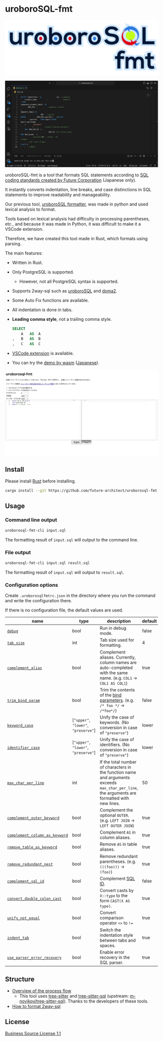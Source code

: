 # uroboroSQL-fmt

![logo](images/logo.png)

![demo](images/demo.gif)

uroboroSQL-fmt is a tool that formats SQL statements according to [SQL coding standards created by Future Corporation](https://future-architect.github.io/coding-standards/documents/forSQL/SQL%E3%82%B3%E3%83%BC%E3%83%87%E3%82%A3%E3%83%B3%E3%82%B0%E8%A6%8F%E7%B4%84%EF%BC%88PostgreSQL%EF%BC%89.html) (Japanese only).

It instantly converts indentation, line breaks, and case distinctions in SQL statements to improve readability and manageability.

Our previous tool, [uroboroSQL formatter](https://github.com/future-architect/uroboroSQL-formatter), was made in python and used lexical analysis to format.

Tools based on lexical analysis had difficulty in processing parentheses, etc., and because it was made in Python, it was difficult to make it a VSCode extension.

Therefore, we have created this tool made in Rust, which formats using parsing.

The main features:

- Written in Rust.
- Only PostgreSQL is supported.
  - However, not all PostgreSQL syntax is supported.
- Supports 2way-sql such as [uroboroSQL](https://future-architect.github.io/uroborosql-doc/) and [doma2](https://doma.readthedocs.io/en/latest/).
- Some Auto Fix functions are available.
- All indentation is done in tabs.
- **Leading comma style**, not a trailing comma style.

	```sql
	SELECT
		A	AS	A
	,	B	AS	B
	,	C	AS	C
	```

- [VSCode extension](https://marketplace.visualstudio.com/items?itemName=Future.uroborosql-fmt) is available.
- You can try the [demo by wasm](https://future-architect.github.io/uroborosql-fmt/) ([Japanese](https://future-architect.github.io/uroborosql-fmt/ja)).

![wasm_demo](images/wasm_demo.gif)

## Install

Please install [Rust](https://www.rust-lang.org/tools/install) before installing.

```sh
cargo install --git https://github.com/future-architect/uroborosql-fmt
```

## Usage

### Command line output

```sh
uroborosql-fmt-cli input.sql
```

The formatting result of `input.sql` will output to the command line.

### File output

```sh
uroborosql-fmt-cli input.sql result.sql
```

The formatting result of `input.sql` will output to `result.sql`.

### Configuration options

Create `.uroborosqlfmtrc.json` in the directory where you run the command and write the configuration there.

If there is no configuration file, the default values are used.

| name                                                                           | type                                 | description                                                                                                                                                                                                                                            | default |
| ------------------------------------------------------------------------------ | ------------------------------------ | ------------------------------------------------------------------------------------------------------------------------------------------------------------------------------------------------------------------------------------------------------ | ------- |
| [`debug`](docs/options/debug.md)                                               | bool                                 | Run in debug mode.                                                                                                                                                                                                                                     | false   |
| [`tab_size`](docs/options/tab_size.md)                                         | int                                  | Tab size used for formatting.                                                                                                                                                                                                                          | 4       |
| [`complement_alias`](docs/options/complement_alias.md)                         | bool                                 | Complement aliases. Currently, column names are auto-completed with the same name. (e.g. `COL1` → `COL1 AS COL1`)                                                                                                                                      | true    |
| [`trim_bind_param`](docs/options/trim_bind_param.md)                           | bool                                 | Trim the contents of the [bind parameters](https://future-architect.github.io/uroborosql-doc/background/#%E3%83%8F%E3%82%99%E3%82%A4%E3%83%B3%E3%83%88%E3%82%99%E3%83%8F%E3%82%9A%E3%83%A9%E3%83%A1%E3%83%BC%E3%82%BF). (e.g. `/* foo */` → `/*foo*/`) | false   |
| [`keyword_case`](docs/options/keyword_case.md)                                 | [`"upper"`, `"lower"`, `"preserve"`] | Unify the case of keywords. (No conversion in case of `"preserve"`)                                                                                                                                                                                    | lower   |
| [`identifier_case`](docs/options/identifier_case.md)                           | [`"upper"`, `"lower"`, `"preserve"`] | Unify the case of identifiers. (No conversion in case of `"preserve"`)                                                                                                                                                                                 | lower   |
| [`max_char_per_line`](docs/options/max_char_per_line.md)                       | int                                  | If the total number of characters in the function name and arguments exceeds `max_char_per_line`, the arguments are formatted with new lines.                                                                                                          | 50      |
| [`complement_outer_keyword`](docs/options/complement_outer_keyword.md)         | bool                                 | Complement the optional `OUTER`. (e.g. `LEFT JOIN` → `LEFT OUTER JOIN`)                                                                                                                                                                                | true    |
| [`complement_column_as_keyword`](docs/options/complement_column_as_keyword.md) | bool                                 | Complement `AS` in column aliases.                                                                                                                                                                                                                     | true    |
| [`remove_table_as_keyword`](docs/options/remove_table_as_keyword.md)           | bool                                 | Remove `AS` in table aliases.                                                                                                                                                                                                                          | true    |
| [`remove_redundant_nest`](docs/options/remove_redundant_nest.md)               | bool                                 | Remove redundant parentheses. (e.g. `(((foo)))` → `(foo)`)                                                                                                                                                                                             | true    |
| [`complement_sql_id`](docs/options/complement_sql_id.md)                       | bool                                 | Complement [SQL ID](https://palette-doc.rtfa.as/coding-standards/forSQL/SQL%E3%82%B3%E3%83%BC%E3%83%87%E3%82%A3%E3%83%B3%E3%82%B0%E8%A6%8F%E7%B4%84%EF%BC%88uroboroSQL%EF%BC%89.html#sql-%E8%AD%98%E5%88%A5%E5%AD%90).                                 | false   |
| [`convert_double_colon_cast`](docs/options/convert_double_colon_cast.md)       | bool                                 | Convert casts by `X::type` to the form `CAST(X AS type)`.                                                                                                                                                                                              | true    |
| [`unify_not_equal`](docs/options/unify_not_equal.md)                           | bool                                 | Convert comparison operator `<>` to `!=`                                                                                                                                                                                                               | true    |
| [`indent_tab`](docs/options/indent_tab.md)                                     | bool                                 | Switch the indentation style between tabs and spaces.                                                                                                                                                                                                  | true    |
| [`use_parser_error_recovery`](docs/options/use_parser_error_recovery.md)       | bool                                 | Enable error recovery in the SQL parser.                                                                                                                                                                                                               | true    |

## Structure

- [Overview of the process flow](docs/structure/overview_of_the_process_flow.md)
  - This tool uses [tree-sitter](https://github.com/tree-sitter/tree-sitter) and [tree-sitter-sql](https://github.com/future-architect/tree-sitter-sql) (upstream: [m-novikov/tree-sitter-sql](https://github.com/m-novikov/tree-sitter-sql)). Thanks to the developers of these tools.
- [How to format 2way-sql](docs/structure/how_to_format_2way_sql.md)

## License

[Business Source License 1.1](LICENSE)

